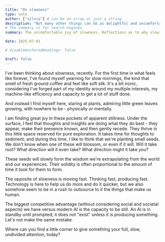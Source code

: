 ```yaml
---
title: "On slowness"
type: note
author: ["silvia"] # can be an array or just a string
description: "Not many other things can be as delightful and uncomfortable"
# The summary is for search engines
summary: The uncomfortable joy of slowness. Reflections as to why slowing down might be our true competitive edge against AI.

date: 2025-07-01

# disableAnchoredHeadings: false

draft: false
---
```

I've been thinking about slowness, recently. For the first time in what feels like forever, I've found myself yearning for slow mornings, the kind that smell of fresh ground coffee and feel like soft silk.
It's a bit ironic, considering I've forged part of my identity around my multiple interests, my machine-like efficiency and capacity to get a lot of stuff done.

And instead I find myself here, staring at plants, admiring little green leaves growing, with nowhere to be - physically _or_ mentally.

I am finding great joy in these pockets of apparent stillness. Under the surface, I feel that thoughts and insights are doing what they do best - they appear, make their presence known, and then gently recede. They thrive in this little space reserved for pure exploration.
It takes time for thoughts to sediment; and during this time, I like to think that we're planting small seeds. We don't know when one of these will blossom, or even if it will. Will it take root? What direction will it even take? What direction might it take _you_?

These seeds will slowly form the wisdom we're extrapolating from the world and our experiences. Their solidity is often proportional to the amount of time it took for them to form.

The opposite of slowness is moving fast. Thinking fast, producing fast. Technology is here to help us do more and do it quicker, but we also somehow seem to be in a rush to outsource to it the things that make us human.

The biggest competitive advantage (without considering social and societal aspects) we have versus modern AI is the capacity to be still. An AI is in standby until prompted; it does not "exist" unless it is producing something. Let's not make the same mistake.

Where can you find a little corner to give something your full, slow, undivided attention, today?

